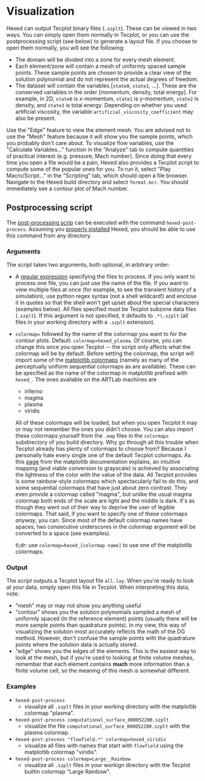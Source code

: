 # Visualization
Hexed can output Tecplot binary files (`.szplt`). These can be viewed in two ways.
You can simply open them normally in Tecplot, or you can use the postprocessing script (see below) to generate a layout file.
If you choose to open them normally, you will see the following:
- The domain will be divided into a zone for every mesh element.
- Each element/zone will contain a mesh of uniformly spaced sample points.
  These sample points are chosen to provide a clear view of the solution polynomial and do not represent the actual degrees of freedom.
- The dataset will contain the variables [`state0`, `state1`, ...].
  These are the conserved variables in the order [momentum, density, total energy].
  For example, in 2D, `state0` is x-momentum, `state1` is y-momentum, `state2` is density, and `state3` is total energy.
  Depending on whether you used artificial viscosity, the variable `artificial_viscosity_coefficient` may also be present.

Use the "Edge" feature to view the element mesh.
You are advised not to use the "Mesh" feature because it will show you the sample points, which you probably don't care about.
To visualize flow variables, use the "Calculate Variables..." function in the "Analyze" tab to compute quantities of practical interest (e.g. pressure, Mach number).
Since doing that every time you open a file would be a pain, Hexed also provides a Tecplot script to compute some of the popular ones for you.
To run it, select "Play Macro/Script..." in the "Scripting" tab, which should open a file browser.
Navigate to the Hexed build directory and select `format.mcr`.
You should immediately see a contour plot of Mach number.

## Postprocessing script
The [post-processing scrip](https://github.gatech.edu/ARTLab/hexed/blob/master/script/hexed-wrapped-post-process.in)
can be executed with the command `hexed-post-process`.
Assuming you [properly installed](install.md) Hexed,
you should be able to use this command from any directory.

### Arguments
The script takes two arguments, both optional, in arbitrary order:
- A [regular expression](https://docs.python.org/3/library/re.html#regular-expression-syntax) specifying the files to process.
  If you only want to process one file, you can just use the name of the file.
  If you want to view multiple files at once (for example, to see the transient history of a simulation),
  use python regex syntax (not a shell wildcard!) and enclose it in quotes so that the shell won't get upset about the special characters (examples below).
  All files specified must be Tecplot subzone data files (`.szplt`).
  If this argument is not specified, it defaults to `.*\.szplt` (all files in your working directory with a `.szplt` extension).
- `colormap=` followed by the name of the colormap you want to for the contour plots.
  Default: `colormap=hexed_plasma`.
  Of course, you can change this once you open Tecplot -- the script only affects what the colormap will be by default.
  Before setting the colormap, the script will import some of the
  [matplotlib colormaps](https://matplotlib.org/stable/gallery/color/colormap_reference.html)
  (namely as many of the perceptually uniform sequential colormaps as are available).
  These can be specified as the name of the colormap in matplotlib prefixed with `hexed_`.
  The ones available on the ARTLab machines are
  - inferno
  - magma
  - plasma
  - viridis

  All of these colormaps will be loaded, but when you open Tecplot it may or may not remember the ones you didn't choose.
  You can also import these colormaps yourself from the `.map` files in the `colormaps` subdirectory of you build directory.
  Why go through all this trouble when Tecplot already has plenty of colormaps to choose from?
  Because I personally hate every single one of the default Tecplot colormaps.
  As this [page](https://matplotlib.org/stable/tutorials/colors/colormaps.html) from the matplotlib documentation explains,
  an intuitive mapping (and viable conversion to grayscale) is achieved by associating the lightness of the color with the value of the data.
  All Tecplot provides is some rainbow-style colormaps which spectacularly fail to do this,
  and some sequential colormaps that have just about zero contrast.
  They even provide a colormap called "magma", but unlike the usual magma colormap both ends of the scale are light and the middle is dark.
  It's as though they went out of their way to deprive the user of legible colormaps.
  That said, if you want to specify one of these colormaps *anyway*, you can.
  Since most of the default colormap names have spaces, two consecutive underscores in the colormap argument will be converted to a space (see examples).
  
  tl;dr: use `colormap=hexed_[colormap name]` to use one of the matplotlib colormaps.
  
### Output
The script outputs a Tecplot layout file `all.lay`.
When you're ready to look at your data, simply open this file in Tecplot.
When interpreting this data, note:
- "mesh" may or may not show you anything useful
- "contour" shows you the solution polynomials sampled a mesh of uniformly spaced (in the reference element) points
  (usually there will be more sample points than quadrature points).
  In my view, this way of visualizing the solution most accurately reflects the math of the DG method.
  However, don't confuse the sample points with the quadrature points where the solution data is actually stored.
- "edge" shows you the edges of the elements.
  This is the easiest way to look at the mesh, but if you're used to looking at finite volume meshes,
  remember that each element contains **much** more information than a finite volume cell, so the meaning of this mesh is somewhat different.
  
### Examples
- `hexed-post-process`
  - visualize all `.szplt` files in your working directory with the matplotlib colormap "plasma".
- `hexed-post-process computational_surface_000052200.szplt`
  - visualize the file `computational_surface_000052200.szplt` with the plasma colormap.
- `hexed-post-process "flowfield.*" colormap=hexed_viridis`
  - visualize all files with names that start with `flowfield` using the matplotlib colormap "viridis".
- `hexed-post-process colormap=Large__Rainbow`
  - visualize all `.szplt` files in your workign directory with the Tecplot builtin colormap "Large Rainbow".
